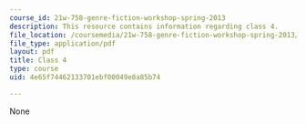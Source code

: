 ```yaml
---
course_id: 21w-758-genre-fiction-workshop-spring-2013
description: This resource contains information regarding class 4.
file_location: /coursemedia/21w-758-genre-fiction-workshop-spring-2013/4e65f74462133701ebf00049e8a85b74_MIT21W_758S13_Class_4.pdf
file_type: application/pdf
layout: pdf
title: Class 4
type: course
uid: 4e65f74462133701ebf00049e8a85b74

---
```

None